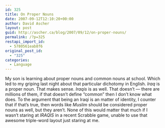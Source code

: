 ```yaml
---
id: 325
title: On Proper Nouns
date: 2007-09-12T12:10:20+00:00
author: David Ascher
layout: post
guid: http://ascher.ca/blog/2007/09/12/on-proper-nouns/
permalink: /?p=325
restapi_import_id:
  - 5780561eab8f6
original_post_id:
  - "325"
categories:
  - Language
---
```

My son is learning about proper nouns and common nouns at school. Which led to my griping last night about that particular dichotomy in English. _Iraq_ is a proper noun. That makes sense. _Iraqis_ is as well. That doesn&#8217;t &#8212; there are millions of them, if that doesn&#8217;t define &#8220;common&#8221; then I don&#8217;t know what does. To the argument that being an Iraqi is an matter of identity, I counter that if that&#8217;s true, then words like _Muslim_ should be considered proper nouns as well, but they aren&#8217;t. None of this would matter that much if I wasn&#8217;t staring at _IRAQIS_ in a recent Scrabble game, unable to use that awesome triple-word layout just staring at me.